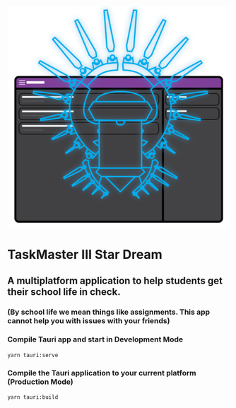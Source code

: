 ![taskmaster dev logo](media/logo.svg)
# TaskMaster III Star Dream
## A multiplatform application to help students get their school life in check. 
### (By school life we mean things like assignments. This app cannot help you with issues with your friends)

### Compile Tauri app and start in Development Mode
```
yarn tauri:serve
```

### Compile the Tauri application to your current platform (Production Mode)
```
yarn tauri:build
```

<!-- ### Customize configuration -->
<!-- See [Configuration Reference](https://cli.vuejs.org/config/). -->
